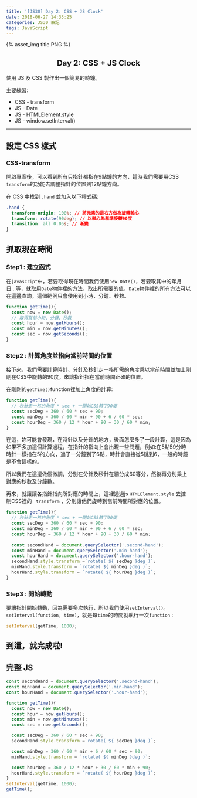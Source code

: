 ```yaml
---
title: '[JS30] Day 2: CSS + JS Clock'
date: 2018-06-27 14:33:25
categories: JS30 筆記
tags: JavaScript
---
```


{% asset_img title.PNG %}

## <center>Day 2: CSS + JS Clock</center>
使用 JS 及 CSS 製作出一個簡易的時鐘。

主要練習:
* CSS - transform
* JS - Date
* JS - HTMLElement.style
* JS - window.setInterval()

---
## 設定 CSS 樣式
### CSS-transform
開啟專案後，可以看到所有只指針都指在9點鐘的方向，這時我們需要用CSS `transform`的功能去調整指針的位置到12點鐘方向。

在 CSS 中找到 `.hand` 並加入以下程式碼:

```css
.hand {
  transform-origin: 100%; // 將元素的最右方做為旋轉軸心
  transform: rotate(90deg); // 以軸心為基準旋轉90度
  transition: all 0.05s; // 漸變
}

```

## 抓取現在時間
### Step1 : 建立函式
在`javascript`中，若要取得現在時間我們使用`new Date()`，若要取其中的年月日...等，就取用`Date`物件裡的方法，取出所需要的值，`Date`物件裡的所有方法可以在[這邊](https://developer.mozilla.org/zh-TW/docs/Web/JavaScript/Reference/Global_Objects/Date)查詢，這個範例只會使用到小時、分鐘、秒數。

```js
function getTime(){
  const now = new Date();
  // 取得當前小時、分鐘、秒數
  const hour = now.getHours();
  const min = now.getMinutes();
  const sec = now.getSeconds();
}
```
### Step2 : 計算角度並指向當前時間的位置
接下來，我們需要計算時針、分針及秒針走一格所需的角度乘以當前時間並加上剛剛在CSS中旋轉的90度，來讓指針指在當前時間正確的位置。

在剛剛的`getTime()`function裡加上角度的計算:
```js
function getTime(){
  // 秒針走一格的角度 * sec + 一開始CSS轉了90度
  const secDeg = 360 / 60 * sec + 90;
  const minDeg = 360 / 60 * min + 90 + 6 / 60 * sec;
  const hourDeg = 360 / 12 * hour + 90 + 30 / 60 * min;
}
```
在這，妳可能會發現，在時針以及分針的地方，後面怎麼多了一段計算，這是因為如果不多加這個計算過程，在指針的指向上會出現一些問題，例如:在5點59分時時針一樣指在5的方向，過了一分鐘到了6點，時針會直接從5跳到6，一般的時鐘是不會這樣的。

所以我們在這邊做個微調，分別在分針及秒針在細分成60等分，然後再分別乘上對應的秒數及分鐘數。

再來，就讓讓各指針指向所對應的時間上，這裡透過js `HTMLElement.style` 去控制CSS裡的 `
transform` ，分別讓他們旋轉到當前時間所對應的位置。
```js
function getTime(){
  // 秒針走一格的角度 * sec + 一開始CSS轉了90度
  const secDeg = 360 / 60 * sec + 90;
  const minDeg = 360 / 60 * min + 90 + 6 / 60 * sec;
  const hourDeg = 360 / 12 * hour + 90 + 30 / 60 * min;
  
  const secondHand = document.querySelector('.second-hand');
  const minHand = document.querySelector('.min-hand');
  const hourHand = document.querySelector('.hour-hand');
  secondHand.style.transform =`rotate( ${ secDeg }deg )`;
  minHand.style.transform = `rotate( ${ minDeg }deg )`;
  hourHand.style.transform = `rotate( ${ hourDeg }deg )`;
}
```

### Step3 : 開始轉動

要讓指針開始轉動，因為需要多次執行，所以我們使用`setInterval()`。
`setInterval(function, time)`，就是每`time`的時間就執行一次`function` : 

```js
setInterval(getTime, 1000);
```
到這，就完成啦!
---

## 完整 JS

```js
const secondHand = document.querySelector('.second-hand');
const minHand = document.querySelector('.min-hand');
const hourHand = document.querySelector('.hour-hand');

function getTime(){
  const now = new Date();
  const hour = now.getHours();
  const min = now.getMinutes();
  const sec = now.getSeconds();

  const secDeg = 360 / 60 * sec + 90;
  secondHand.style.transform =`rotate( ${ secDeg }deg )`;

  const minDeg = 360 / 60 * min + 6 / 60 * sec + 90;
  minHand.style.transform = `rotate( ${ minDeg }deg )`;

  const hourDeg = 360 / 12 * hour + 30 / 60 * min + 90;
  hourHand.style.transform = `rotate( ${ hourDeg }deg )`;
}
setInterval(getTime, 1000);
getTime();
```


